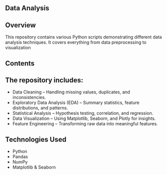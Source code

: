 ## Data Analysis

## Overview

This repository contains various Python scripts demonstrating different data analysis techniques. It covers everything from data preprocessing to visualization

## Contents

## The repository includes:

* Data Cleaning – Handling missing values, duplicates, and inconsistencies.
* Exploratory Data Analysis (EDA) – Summary statistics, feature distributions, and patterns.
* Statistical Analysis – Hypothesis testing, correlation, and regression.
* Data Visualization – Using Matplotlib, Seaborn, and Plotly for insights.
* Feature Engineering – Transforming raw data into meaningful features.

## Technologies Used

* Python
* Pandas
* NumPy
* Matplotlib & Seaborn
